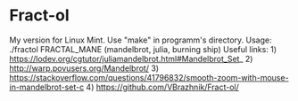 # Fract-ol
My version for Linux Mint.
Use "make" in programm's directory.
Usage: ./fractol FRACTAL_MANE (mandelbrot, julia, burning ship)
Useful links: 1) https://lodev.org/cgtutor/juliamandelbrot.html#Mandelbrot_Set_
              2) http://warp.povusers.org/Mandelbrot/
              3) https://stackoverflow.com/questions/41796832/smooth-zoom-with-mouse-in-mandelbrot-set-c
              4) https://github.com/VBrazhnik/Fract-ol/
